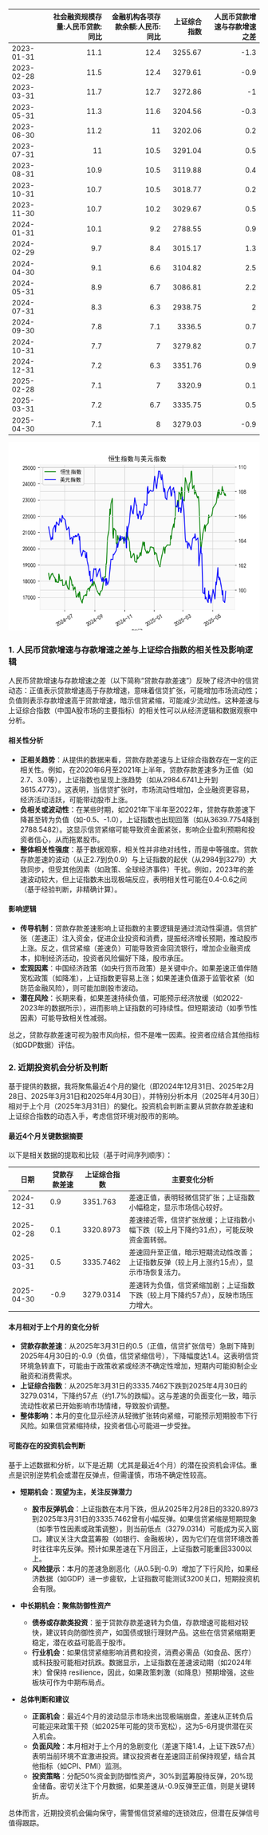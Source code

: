 |            |   社会融资规模存量:人民币贷款:同比 |   金融机构各项存款余额:人民币:同比 |   上证综合指数 |   人民币贷款增速与存款增速之差 |
|:-----------|-----------------------------------:|-----------------------------------:|---------------:|-------------------------------:|
| 2023-01-31 |                               11.1 |                               12.4 |        3255.67 |                           -1.3 |
| 2023-02-28 |                               11.5 |                               12.4 |        3279.61 |                           -0.9 |
| 2023-03-31 |                               11.7 |                               12.7 |        3272.86 |                           -1   |
| 2023-05-31 |                               11.3 |                               11.6 |        3204.56 |                           -0.3 |
| 2023-06-30 |                               11.2 |                               11   |        3202.06 |                            0.2 |
| 2023-07-31 |                               11   |                               10.5 |        3291.04 |                            0.5 |
| 2023-08-31 |                               10.9 |                               10.5 |        3119.88 |                            0.4 |
| 2023-10-31 |                               10.7 |                               10.5 |        3018.77 |                            0.2 |
| 2023-11-30 |                               10.7 |                               10.2 |        3029.67 |                            0.5 |
| 2024-01-31 |                               10.1 |                                9.2 |        2788.55 |                            0.9 |
| 2024-02-29 |                                9.7 |                                8.4 |        3015.17 |                            1.3 |
| 2024-04-30 |                                9.1 |                                6.6 |        3104.82 |                            2.5 |
| 2024-05-31 |                                8.9 |                                6.7 |        3086.81 |                            2.2 |
| 2024-07-31 |                                8.3 |                                6.3 |        2938.75 |                            2   |
| 2024-09-30 |                                7.8 |                                7.1 |        3336.5  |                            0.7 |
| 2024-10-31 |                                7.7 |                                7   |        3279.82 |                            0.7 |
| 2024-12-31 |                                7.2 |                                6.3 |        3351.76 |                            0.9 |
| 2025-02-28 |                                7.1 |                                7   |        3320.9  |                            0.1 |
| 2025-03-31 |                                7.2 |                                6.7 |        3335.75 |                            0.5 |
| 2025-04-30 |                                7.1 |                                8   |        3279.03 |                           -0.9 |

![图](RSI_USDX.png)

### 1. 人民币贷款增速与存款增速之差与上证综合指数的相关性及影响逻辑

人民币贷款增速与存款增速之差（以下简称“贷款存款差速”）反映了经济中的信贷动态：正值表示贷款增速高于存款增速，意味着信贷扩张，可能增加市场流动性；负值则表示存款增速高于贷款增速，暗示信贷紧缩，可能减少流动性。这种差速与上证综合指数（中国A股市场的主要指标）的相关性可以从经济逻辑和数据观察中分析。

#### 相关性分析
- **正相关趋势**：从提供的数据来看，贷款存款差速与上证综合指数存在一定的正相关性。例如，在2020年6月至2021年上半年，贷款存款差速多为正值（如2.7、3.0等），上证指数也呈现上涨趋势（如从2984.6741上升到3615.4773）。这表明，当信贷扩张时，市场流动性增加，企业融资更容易，经济活动活跃，可能带动股市上涨。
- **负相关或波动性**：在某些时期，如2021年下半年至2022年，贷款存款差速下降甚至转为负值（如-0.5、-1.0），上证指数也出现回落（如从3639.7754降到2788.5482）。这显示信贷紧缩可能导致资金面紧张，影响企业盈利预期和投资者信心，从而拖累股市。
- **整体相关性强度**：基于数据观察，相关性并非绝对线性，而是中等强度。贷款存款差速的波动（从正2.7到负0.9）与上证指数的起伏（从2984到3279）大致同步，但受其他因素（如政策、全球经济事件）干扰。例如，2023年的差速波动较大，但上证指数未出现极端反应，表明相关性可能在0.4-0.6之间（基于经验判断，非精确计算）。

#### 影响逻辑
- **传导机制**：贷款存款差速影响上证指数的主要逻辑是通过流动性渠道。信贷扩张（差速正）注入资金，促进企业投资和消费，提振经济增长预期，推动股市上涨。反之，信贷紧缩（差速负）可能导致资金回流银行，增加企业融资成本，抑制经济活动，投资者风险偏好下降，股市承压。
- **宏观因素**：中国经济政策（如央行货币政策）是关键中介。如果差速正值伴随宽松政策（如降准），上证指数更容易上涨；如果差速负值源于监管收紧（如防范金融风险），则可能加剧股市波动。
- **潜在风险**：长期来看，如果差速持续负值，可能预示经济放缓（如2022-2023年的数据所示），进而影响上证指数的可持续性。但短期波动（如季节性因素）可能导致相关性减弱。

总之，贷款存款差速可视为股市风向标，但不是唯一因素。投资者应结合其他指标（如GDP数据）评估。

### 2. 近期投资机会分析及判断

基于提供的数据，我将聚焦最近4个月的變化（即2024年12月31日、2025年2月28日、2025年3月31日和2025年4月30日），并特别分析本月（2025年4月30日）相对于上个月（2025年3月31日）的變化。投资机会判断主要从贷款存款差速和上证综合指数的动态入手，考虑信贷环境对股市的影响。

#### 最近4个月关键数据摘要
以下是相关数据的提取和比较（基于时间序列顺序）：

| 日期          | 贷款存款差速 | 上证综合指数 | 主要变化分析 |
|---------------|-------------|-------------|-------------|
| 2024-12-31  | 0.9       | 3351.763  | 差速正值，表明轻微信贷扩张；上证指数小幅稳定，显示市场信心较好。 |
| 2025-02-28  | 0.1       | 3320.8973 | 差速接近零，信贷扩张放缓；上证指数小幅下跌（较上月下降约31点），可能反映资金面转弱。 |
| 2025-03-31  | 0.5       | 3335.7462 | 差速回升至正值，暗示短期流动性改善；上证指数反弹（较上月上涨约15点），显示市场恢复活力。 |
| 2025-04-30  | -0.9      | 3279.0314 | 差速转为负值，信贷紧缩加剧；上证指数下跌（较上月下降约57点），反映市场压力增大。 |

#### 本月相对于上个月的变化分析
- **贷款存款差速**：从2025年3月31日的0.5（正值，信贷扩张信号）急剧下降到2025年4月30日的-0.9（负值，信贷紧缩信号），下降幅度达1.4。这表明信贷环境急转直下，可能由于政策收紧或经济不确定性增加，短期内可能抑制企业融资和消费需求。
- **上证综合指数**：从2025年3月31日的3335.7462下跌到2025年4月30日的3279.0314，下降约57点（约1.7%的跌幅）。这与差速的负面变化一致，暗示流动性收紧已开始影响市场情绪，导致股价调整。
- **整体影响**：本月的变化显示经济从轻微扩张转向紧缩，可能预示短期股市下行风险。如果信贷紧缩持续，投资者信心可能进一步受挫。

#### 可能存在的投资机会判断
基于上述数据和分析，以下是近期（尤其是最近4个月）的潜在投资机会评估。重点是识别逆势机会或潜在反弹点，但需谨慎，市场不确定性较高。

- **短期机会：观望为主，关注反弹潜力**
  - **股市反弹机会**：上证指数在本月下跌，但从2025年2月28日的3320.8973到2025年3月31日的3335.7462曾有小幅反弹。如果信贷紧缩是短期现象（如季节性因素或政策调整），则当前低点（3279.0314）可能成为买入窗口。建议关注大盘蓝筹股（如银行、金融板块），因为它们在信贷环境改善时往往率先反弹。预计如果差速在下月回正，上证指数可能重回3300以上。
  - **风险提示**：本月的差速急剧恶化（从0.5到-0.9）增加了下行风险，如果经济数据（如GDP）进一步疲软，上证指数可能测试3200关口，短期投资机会有限。

- **中长期机会：聚焦防御性资产**
  - **债券或存款类投资**：鉴于贷款存款差速转为负值，存款增速可能相对较快，建议转向防御性资产，如国债或银行理财产品。这些在信贷紧缩期更稳定，潜在收益可能高于股市。
  - **行业机会**：如果信贷紧缩影响消费和投资，消费必需品（如食品、医疗）或科技股可能相对抗跌。数据显示，上证指数在差速波动期（如2024年末）曾保持 resilience，因此，如果政策刺激（如降息）预期增强，这些板块可作为中期布局点。

- **总体判断和建议**
  - **正面机会**：最近4个月的波动显示市场未出现极端崩盘，差速从正转负后可能迎来政策干预（如2025年可能的货币宽松），这为5-6月提供潜在买入机会。
  - **负面风险**：本月相对于上个月的急剧变化（差速下降1.4，上证下跌57点）表明当前环境不宜激进投资。建议投资者在差速回正前保持观望，结合其他指标（如CPI、PMI）监测。
  - **投资策略**：分配50%资金到防御性资产，30%到蓝筹股待反弹，20%现金储备。密切关注下个月数据，如果差速从-0.9反弹至正值，则是关键转折点。

总体而言，近期投资机会偏向保守，需警惕信贷紧缩的连锁效应，但潜在反弹信号值得跟踪。